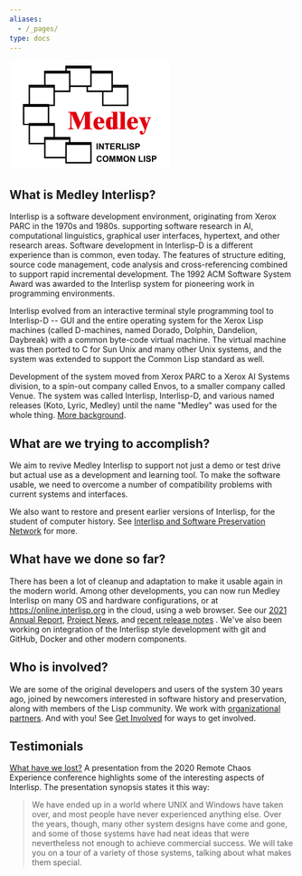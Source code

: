 ```yaml
---
aliases:
  - /_pages/
type: docs
---
```


<img alt="Interlisp logo -- 3/4 circle of overlapping windows with the word Medley in the center and below that the words Interlisp and Common Lisp" src="Resources/logo_red_no_border_568x385.png" width="284" height="193">

## What is Medley Interlisp?

Interlisp is a software development environment, originating from Xerox PARC in the 1970s and 1980s. supporting software research in AI, computational linguistics, graphical user interfaces, hypertext, and other research areas. Software development in Interlisp-D is a different experience than is common, even today. The features of structure editing, source code management, code analysis and cross-referencing combined to support rapid incremental development. The 1992 ACM Software System Award was awarded to the Interlisp system for pioneering work in programming environments.

Interlisp evolved from an interactive terminal style programming tool to Interlisp-D -- GUI and the entire operating system for the Xerox Lisp machines (called D-machines, named Dorado, Dolphin, Dandelion, Daybreak) with a common byte-code virtual machine. The virtual machine was then ported to C for Sun Unix and many other Unix systems, and the system was extended to support the Common Lisp standard as well.

Development of the system moved from Xerox PARC to a Xerox AI Systems division, to a spin-out company called Envos, to a smaller company called Venue. The system was called Interlisp, Interlisp-D, and various named releases (Koto, Lyric, Medley) until the name "Medley" was used for the whole thing. [More background](about).

## What are we trying to accomplish?


We aim to revive Medley Interlisp to support not just a demo or test drive but actual use as a development and learning tool. To make the software usable, we need to overcome a number of compatibility problems with current systems and interfaces.

We also want to restore and present earlier versions of Interlisp, for the student of computer history. See [Interlisp and Software Preservation Network](https://www.softwarepreservationnetwork.org/Interlisp/) for more.

## What have we done so far?

There has been a lot of cleanup and adaptation to make it usable again in the modern world. Among other developments, you can now run Medley Interlisp on many OS and hardware configurations, or at https://online.interlisp.org in the cloud, using a web browser. See our [2021 Annual Report](news/2021medleyannualreport), [Project News](/news/), and [recent release notes](https://github.com/Interlisp/medley/releases) . We've also been working on integration of the Interlisp style development with git and GitHub, Docker and other modern components.

## Who is involved?

We are some of the original developers and users of the system 30 years ago, joined by newcomers interested in software history and preservation, along with members of the Lisp community. We work with [organizational partners](about/partners). And with you! See [Get Involved](about/getinvolved/) for ways to get involved.

## Testimonials

[What have we lost?](https://www.youtube.com/watch?v=7RNbIEJvjUA&t=841s)  A presentation from the 2020 Remote Chaos Experience conference highlights some of the interesting aspects of Interlisp.  The presentation synopsis states it this way:
> We have ended up in a world where UNIX and Windows have taken over, and most people have never experienced anything else. Over the years, though, many other system designs have come and gone, and some of those systems have had neat ideas that were nevertheless not enough to achieve commercial success. We will take you on a tour of a variety of those systems, talking about what makes them special.
